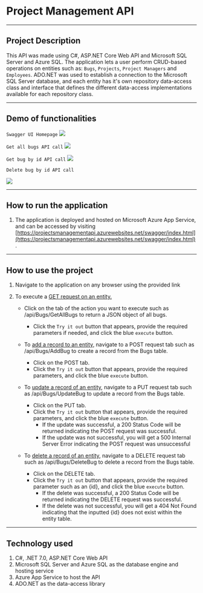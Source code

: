# Project Management API
---

## Project Description
This API was made using C#, ASP.NET Core Web API and Microsoft SQL Server and Azure SQL. The application lets a user perform CRUD-based operations on entities such as: `Bugs`, `Projects`, `Project Managers` and `Employees`. ADO.NET was used to establish a connection to the Microsoft SQL Server database, and each entity has it's own repository data-access class and interface that defines the different data-access implementations available for each repository class.

---
## Demo of functionalities
`Swagger UI Homepage`
<img src="https://www.justintruong.studio/images/AllApiMethods.png">

`Get all bugs API call`
<img src="https://www.justintruong.studio/images/GetAllBugs.png">

`Get bug by id API call`
<img src="https://www.justintruong.studio/images/GetBugById.png">

`Delete bug by id API call`

<img src="https://www.justintruong.studio/images/DeleteBugById.png">


---
## How to run the application
1. The application is deployed and hosted on Microsoft Azure App Service, and can be accessed by visiting [https://projectsmanagementapi.azurewebsites.net/swagger/index.html](https://projectsmanagementapi.azurewebsites.net/swagger/index.html).


---
## How to use the project
1. Navigate to the application on any browser using the provided link

2. To execute a <ins>GET request on an entity.</ins>
   - Click on the tab of the action you want to execute such as /api/Bugs/GetAllBugs to return a JSON object of all bugs.
     - Click the `Try it out` button that appears, provide the required parameters if needed, and click the blue `execute` button.
       
   - To <ins>add a record to an entity</ins>, navigate to a POST request tab such as /api/Bugs/AddBug to create a record from the Bugs table.
     - Click on the POST tab.
     - Click the `Try it out` button that appears, provide the required parameters, and click the blue `execute` button.

   - To <ins>update a record of an entity</ins>, navigate to a PUT request tab such as /api/Bugs/UpdateBug to update a record from the Bugs table.
     - Click on the PUT tab.
     - Click the `Try it out` button that appears, provide the required parameters, and click the blue `execute` button.
       - If the update was successful, a 200 Status Code will be returned indicating the POST request was successful.
       - If the update was not successful, you will get a 500 Internal Server Error indicating the POST request was unsuccessful
      
   - To <ins>delete a record of an entity</ins>, navigate to a DELETE request tab such as /api/Bugs/DeleteBug to delete a record from the Bugs table.
     - Click on the DELETE tab.
     - Click the `Try it out` button that appears, provide the required parameter such as an {id}, and click the blue `execute` button.
       - If the delete was successful, a 200 Status Code will be returned indicating the DELETE request was successful.
       - If the delete was not successful, you will get a 404 Not Found indicating that the inputted {id} does not exist within the entity table.


---
## Technology used
1. C#, .NET 7.0, ASP.NET Core Web API
2. Microsoft SQL Server and Azure SQL as the database engine and hosting service
3. Azure App Service to host the API
4. ADO.NET as the data-access library


